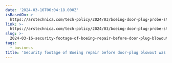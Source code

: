 ```yaml
---
date: '2024-03-16T06:04:18.000Z'
isBasedOn: >-
  https://arstechnica.com/tech-policy/2024/03/boeing-door-plug-probe-stalled-by-missing-records-overwritten-security-footage/
link: >-
  https://arstechnica.com/tech-policy/2024/03/boeing-door-plug-probe-stalled-by-missing-records-overwritten-security-footage/
slug: >-
  2024-03-16-security-footage-of-boeing-repair-before-door-plug-blowout-was-overwritten
tags:
  - business
title: 'Security footage of Boeing repair before door-plug blowout was overwritten '
---
```


